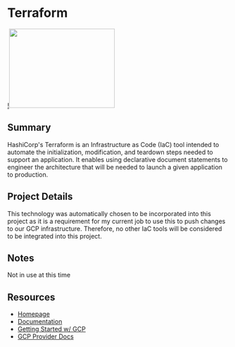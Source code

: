 # Terraform

[!<img src="https://img.youtube.com/vi/tomUWcQ0P3k/0.jpg" width="240" height="180">](https://www.youtube.com/watch?v=tomUWcQ0P3k "Terraform in 100 Seconds")

## Summary

HashiCorp's Terraform is an Infrastructure as Code (IaC) tool intended to automate the initialization, modification, and teardown steps needed to support an application. It enables using declarative document statements to engineer the architecture that will be needed to launch a given application to production. 

## Project Details

This technology was automatically chosen to be incorporated into this project as it is a requirement for my current job to use this to push changes to our GCP infrastructure. Therefore, no other IaC tools will be considered to be integrated into this project.

## Notes

Not in use at this time

## Resources

- [Homepage](https://www.terraform.io/)
- [Documentation](https://www.terraform.io/docs)
- [Getting Started w/ GCP](https://learn.hashicorp.com/collections/terraform/gcp-get-started)
- [GCP Provider Docs](https://registry.terraform.io/providers/hashicorp/google/latest/docs)